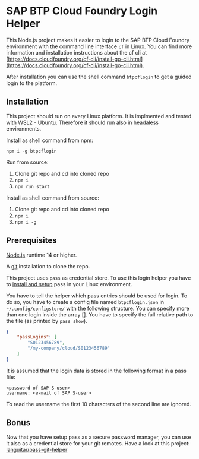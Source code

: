 # SAP BTP Cloud Foundry Login Helper

This Node.js project makes it easier to login to the SAP BTP Cloud Foundry environment with the command line interface `cf` in Linux.
You can find more information and installation instructions about the cf cli at
[https://docs.cloudfoundry.org/cf-cli/install-go-cli.html](https://docs.cloudfoundry.org/cf-cli/install-go-cli.html).

After installation you can use the shell command `btpcflogin` to get a guided login to the platform.

## Installation

This project should run on every Linux platform.
It is implmented and tested with WSL2 - Ubuntu.
Therefore it should run also in headaless environments.

Install as shell command from npm:

`npm i -g btpcflogin`

Run from source:

1. Clone git repo and cd into cloned repo
2. `npm i`
3. `npm run start`

Install as shell command from source:

1. Clone git repo and cd into cloned repo
2. `npm i`
3. `npm i -g`

## Prerequisites

[Node.js](https://nodejs.org/en/download/package-manager/#nvm) runtime 14 or higher.

A [git](https://git-scm.com/book/en/v2/Getting-Started-Installing-Git) installation to clone the repo.

This project uses `pass` as credential store.
To use this login helper you have to [install and setup](https://www.passwordstore.org/) pass in your Linux environment.

You have to tell the helper which pass entries should be used for login.
To do so, you have to create a config file named `btpcflogin.json` in `~/.config/configstore/` with the following structure.
You can specify more than one login inside the array [].
You have to specify the full relative path to the file (as printed by `pass show`).

``` json
{
    "passLogins": [
        "S0123456789",
        "/my-company/cloud/S0123456789"
    ]
}
```

It is assumed that the login data is stored in the following format in a pass file:

``` pass
<password of SAP S-user>
username: <e-mail of SAP S-user>
```

To read the username the first 10 characters of the second line are ignored.

## Bonus

Now that you have setup pass as a secure password manager, you can use it also as a credential store for your git remotes.
Have a look at this project: [languitar/pass-git-helper](https://github.com/languitar/pass-git-helper)
